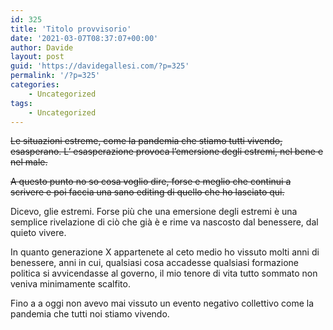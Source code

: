 ```yaml
---
id: 325
title: 'Titolo provvisorio'
date: '2021-03-07T08:37:07+00:00'
author: Davide
layout: post
guid: 'https://davidegallesi.com/?p=325'
permalink: '/?p=325'
categories:
    - Uncategorized
tags:
    - Uncategorized
---
```


<s>Le situazioni estreme, come la pandemia che stiamo tutti vivendo, esasperano. L’ esasperazione provoca l’emersione degli estremi, nel bene e nel male.</s>

<s>A questo punto no so cosa voglio dire, forse e meglio che continui a scrivere e poi faccia una sano editing di quello che ho lasciato qui.</s>

Dicevo, glie estremi. Forse più che una emersione degli estremi è una semplice rivelazione di ciò che già è e rime va nascosto dal benessere, dal quieto vivere.

In quanto generazione X appartenete al ceto medio ho vissuto molti anni di benessere, anni in cui, qualsiasi cosa accadesse qualsiasi formazione politica si avvicendasse al governo, il mio tenore di vita tutto sommato non veniva minimamente scalfito.

Fino a a oggi non avevo mai vissuto un evento negativo collettivo come la pandemia che tutti noi stiamo vivendo.